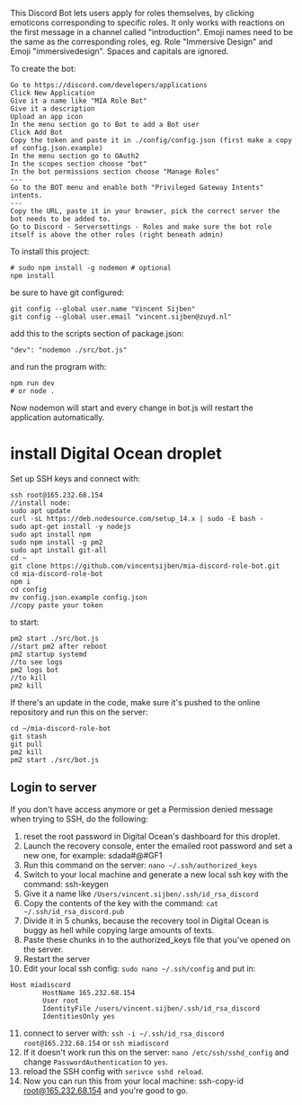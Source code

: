 This Discord Bot lets users apply for roles themselves, by clicking emoticons corresponding to specific roles.
It only works with reactions on the first message in a channel called "introduction". 
Emoji names need to be the same as the corresponding roles, eg. Role "Immersive Design" and Emoji "immersivedesign". Spaces and capitals are ignored.

To create the bot:
```
Go to https://discord.com/developers/applications
Click New Application
Give it a name like "MIA Role Bot"
Give it a description
Upload an app icon
In the menu section go to Bot to add a Bot user
Click Add Bot
Copy the token and paste it in ./config/config.json (first make a copy of config.json.example)
In the menu section go to OAuth2
In the scopes section choose "bot"
In the bot permissions section choose "Manage Roles"
---
Go to the BOT menu and enable both "Privileged Gateway Intents" intents.
---
Copy the URL, paste it in your browser, pick the correct server the bot needs to be added to.
Go to Discord - Serversettings - Roles and make sure the bot role itself is above the other roles (right beneath admin)
```



To install this project:
```
# sudo npm install -g nodemon # optional
npm install
```
be sure to have git configured:
```
git config --global user.name "Vincent Sijben"
git config --global user.email "vincent.sijben@zuyd.nl"
```

add this to the scripts section of package.json:
```
"dev": "nodemon ./src/bot.js"
```
and run the program with:
```
npm run dev
# or node .
```

Now nodemon will start and every change in bot.js will restart the application automatically.

# install Digital Ocean droplet
Set up SSH keys and connect with:
```
ssh root@165.232.68.154
//install node:
sudo apt update
curl -sL https://deb.nodesource.com/setup_14.x | sudo -E bash -
sudo apt-get install -y nodejs
sudo apt install npm
sudo npm install -g pm2
sudo apt install git-all
cd ~
git clone https://github.com/vincentsijben/mia-discord-role-bot.git
cd mia-discord-role-bot
npm i
cd config
mv config.json.example config.json
//copy paste your token
```
to start:
```
pm2 start ./src/bot.js
//start pm2 after reboot
pm2 startup systemd
//to see logs
pm2 logs bot
//to kill
pm2 kill
```
If there's an update in the code, make sure it's pushed to the online repository and run this on the server:
```
cd ~/mia-discord-role-bot
git stash
git pull
pm2 kill
pm2 start ./src/bot.js
```

## Login to server
If you don't have access anymore or get a Permission denied message when trying to SSH, do the following:

1. reset the root password in Digital Ocean's dashboard for this droplet.
2. Launch the recovery console, enter the emailed root password and set a new one, for example: sdada#@#GF1
3. Run this command on the server: `nano ~/.ssh/authorized_keys`
4. Switch to your local machine and generate a new local ssh key with the command: ssh-keygen
5. Give it a name like `/Users/vincent.sijben/.ssh/id_rsa_discord`
6. Copy the contents of the key with the command: `cat ~/.ssh/id_rsa_discord.pub`
7. Divide it in 5 chunks, because the recovery tool in Digital Ocean is buggy as hell while copying large amounts of texts.
8. Paste these chunks in to the authorized_keys file that you've opened on the server.
9. Restart the server
10. Edit your local ssh config: `sudo nano ~/.ssh/config` and put in:
```
Host miadiscord
        HostName 165.232.68.154
        User root
        IdentityFile /users/vincent.sijben/.ssh/id_rsa_discord
        IdentitiesOnly yes
```
11. connect to server with: `ssh -i ~/.ssh/id_rsa_discord root@165.232.68.154` or `ssh miadiscord`
12. If it doesn't work run this on the server: `nano /etc/ssh/sshd_config` and change `PasswordAuthentication` to `yes`.
13. reload the SSH config with `serivce sshd reload`.
14. Now you can run this from your local machine: ssh-copy-id root@165.232.68.154 and you're good to go.